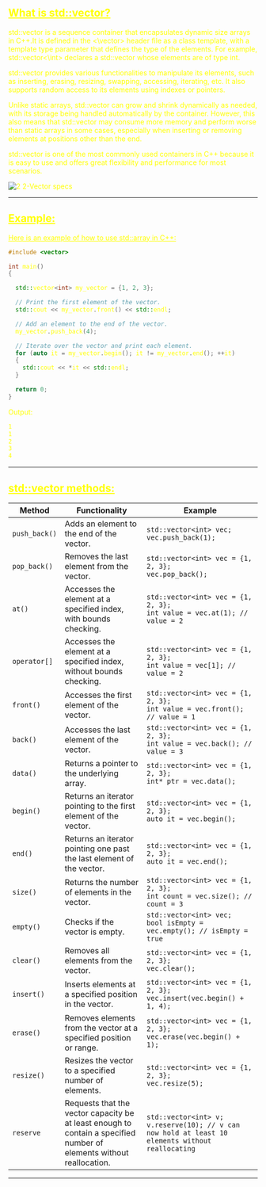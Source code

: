 ## <font color="yellow"><u>What is std::vector?</u></f>

std::vector is a sequence container that encapsulates dynamic size arrays in C++.It is defined in the <\vector> header file as a class template, with a template type parameter that defines the type of the elements. For example, std::vector<\int> declares a std::vector whose elements are of type int.

std::vector provides various functionalities to manipulate its elements, such as inserting, erasing, resizing, swapping, accessing, iterating, etc. It also supports random access to its elements using indexes or pointers.

Unlike static arrays, std::vector can grow and shrink dynamically as needed, with its storage being handled automatically by the container. However, this also means that std::vector may consume more memory and perform worse than static arrays in some cases, especially when inserting or removing elements at positions other than the end.

std::vector is one of the most commonly used containers in C++ because it is easy to use and offers great flexibility and performance for most scenarios. 

![2 2-Vector specs](https://github.com/Ali-Elbana/STL-Notes/assets/97269796/b13e785d-3e91-42ff-bf82-9e696e34e16c)

---
## <font color="yellow"><u>Example:</u></font>

<u>Here is an example of how to use std::array in C++:</u>

```C++
#include <vector>

int main() 
{

  std::vector<int> my_vector = {1, 2, 3};

  // Print the first element of the vector.
  std::cout << my_vector.front() << std::endl;

  // Add an element to the end of the vector.
  my_vector.push_back(4);

  // Iterate over the vector and print each element.
  for (auto it = my_vector.begin(); it != my_vector.end(); ++it) 
  {
    std::cout << *it << std::endl;
  }

  return 0;
}
```

Output:

```txt
1
1
2
3
4
```

---
## <font color="yellow"><u>std::vector methods:</u></f>

|Method|Functionality|Example|
|---|---|---|
|`push_back()`|Adds an element to the end of the vector.|`std::vector<int> vec;`<br>`vec.push_back(1);`|
|`pop_back()`|Removes the last element from the vector.|`std::vector<int> vec = {1, 2, 3};`<br>`vec.pop_back();`|
|`at()`|Accesses the element at a specified index, with bounds checking.|`std::vector<int> vec = {1, 2, 3};`<br>`int value = vec.at(1); // value = 2`|
|`operator[]`|Accesses the element at a specified index, without bounds checking.|`std::vector<int> vec = {1, 2, 3};`<br>`int value = vec[1]; // value = 2`|
|`front()`|Accesses the first element of the vector.|`std::vector<int> vec = {1, 2, 3};`<br>`int value = vec.front(); // value = 1`|
|`back()`|Accesses the last element of the vector.|`std::vector<int> vec = {1, 2, 3};`<br>`int value = vec.back(); // value = 3`|
|`data()`|Returns a pointer to the underlying array.|`std::vector<int> vec = {1, 2, 3};`<br>`int* ptr = vec.data();`|
|`begin()`|Returns an iterator pointing to the first element of the vector.|`std::vector<int> vec = {1, 2, 3};`<br>`auto it = vec.begin();`|
|`end()`|Returns an iterator pointing one past the last element of the vector.|`std::vector<int> vec = {1, 2, 3};`<br>`auto it = vec.end();`|
|`size()`|Returns the number of elements in the vector.|`std::vector<int> vec = {1, 2, 3};`<br>`int count = vec.size(); // count = 3`|
|`empty()`|Checks if the vector is empty.|`std::vector<int> vec;`<br>`bool isEmpty = vec.empty(); // isEmpty = true`|
|`clear()`|Removes all elements from the vector.|`std::vector<int> vec = {1, 2, 3};`<br>`vec.clear();`|
|`insert()`|Inserts elements at a specified position in the vector.|`std::vector<int> vec = {1, 2, 3};`<br>`vec.insert(vec.begin() + 1, 4);`|
|`erase()`|Removes elements from the vector at a specified position or range.|`std::vector<int> vec = {1, 2, 3};`<br>`vec.erase(vec.begin() + 1);`|
|`resize()`|Resizes the vector to a specified number of elements.|`std::vector<int> vec = {1, 2, 3};`<br>`vec.resize(5);`|
|`reserve`|Requests that the vector capacity be at least enough to contain a specified number of elements without reallocation.|`std::vector<int> v; v.reserve(10); // v can now hold at least 10 elements without reallocating`|

---


